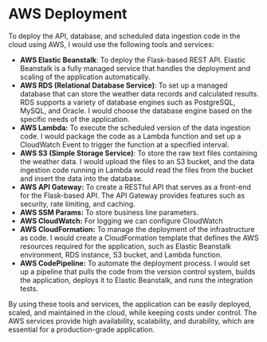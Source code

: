 # AWS Deployment

To deploy the API, database, and scheduled data ingestion code in the cloud using AWS, I would use the following tools and services:

- **AWS Elastic Beanstalk**: To deploy the Flask-based REST API. Elastic Beanstalk is a fully managed service that handles the deployment and scaling of the application automatically.
- **AWS RDS (Relational Database Service)**: To set up a managed database that can store the weather data records and calculated results. RDS supports a variety of database engines such as PostgreSQL, MySQL, and Oracle. I would choose the database engine based on the specific needs of the application.
- **AWS Lambda:** To execute the scheduled version of the data ingestion code. I would package the code as a Lambda function and set up a CloudWatch Event to trigger the function at a specified interval.
- **AWS S3 (Simple Storage Service)**: To store the raw text files containing the weather data. I would upload the files to an S3 bucket, and the data ingestion code running in Lambda would read the files from the bucket and insert the data into the database.
- **AWS API Gateway:** To create a RESTful API that serves as a front-end for the Flask-based API. The API Gateway provides features such as security, rate limiting, and caching.
- **AWS SSM Params:** To store business line parameters.
- **AWS CloudWatch:** For logging we can configure CloudWatch
- **AWS CloudFormation:** To manage the deployment of the infrastructure as code. I would create a CloudFormation template that defines the AWS resources required for the application, such as Elastic Beanstalk environment, RDS instance, S3 bucket, and Lambda function.
- **AWS CodePipeline:** To automate the deployment process. I would set up a pipeline that pulls the code from the version control system, builds the application, deploys it to Elastic Beanstalk, and runs the integration tests.

By using these tools and services, the application can be easily deployed, scaled, and maintained in the cloud, while keeping costs under control. The AWS services provide high availability, scalability, and durability, which are essential for a production-grade application.
